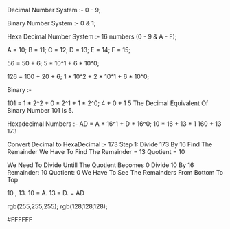 Decimal Number System :-
0 - 9;

Binary Number System :-
0 & 1;

Hexa Decimal Number System :-
16 numbers (0 - 9 & A - F);

A = 10;
B = 11;
C = 12;
D = 13;
E = 14;
F = 15;

56 = 50 + 6;
5 * 10^1 + 6 * 10^0;

126 = 100 + 20 + 6;
1 * 10^2 + 2 * 10^1 + 6 * 10^0;

Binary :-

101 
= 1 * 2^2 + 0 * 2^1 + 1 * 2^0;
4 + 0 + 1
5
The Decimal Equivalent Of Binary Number 101 Is 5.

Hexadecimal Numbers :-
AD
= A * 16^1 + D * 16^0;
10 * 16 + 13 * 1
160 + 13
173

Convert Decimal to HexaDecimal :-
173
Step 1: Divide 173 By 16 Find The Remainder
We Have To Find The Remainder = 13
Quotient = 10

We Need To Divide Untill The Quotient Becomes 0
Divide 10 By 16
Remainder: 10
Quotient: 0
We Have To See The Remainders From Bottom To Top

10 , 13.
10 = A.
13 = D.
= AD

rgb(255,255,255);
rgb(128,128,128);

#FFFFFF
